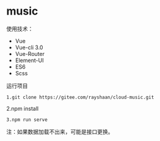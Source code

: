 # music

使用技术：
- Vue
- Vue-cli 3.0
- Vue-Router
- Element-UI
- ES6
- Scss

运行项目
```
1.git clone https://gitee.com/rayshaan/cloud-music.git

```
2.npm install  

```
3.npm run serve
```

注：如果数据加载不出来，可能是接口更换。

